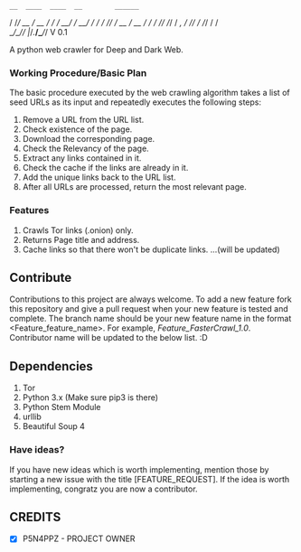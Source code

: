     __  ____  ____  __        ______ 
   / /_/ __ \/ __ \/ /_  ____/_  __/ 
  / __/ / / / /_/ / __ \/ __ \/ / 
 / /_/ /_/ / _, _/ /_/ / /_/ / /  
 \__/\____/_/ |_/_.___/\____/_/  V 0.1


A python web crawler for Deep and Dark Web.

### Working Procedure/Basic Plan
The basic procedure executed by the web crawling algorithm takes a list of seed URLs as its input and repeatedly executes
the following steps:

1. Remove a URL from the URL list.
2. Check existence of the page.
3. Download the corresponding page.
4. Check the Relevancy of the page.
5. Extract any links contained in it.
6. Check the cache if the links are already in it.
7. Add the unique links back to the URL list.
8. After all URLs are processed, return the most relevant page.

### Features
1. Crawls Tor links (.onion) only.
2. Returns Page title and address.
3. Cache links so that there won't be duplicate links.
...(will be updated)

## Contribute
Contributions to this project are always welcome. 
To add a new feature fork this repository and give a pull request when your new feature is tested and complete.
The branch name should be your new feature name in the format <Feature_feature_name>. For example, <i>Feature_FasterCrawl_1.0</i>.
Contributor name will be updated to the below list. :D

## Dependencies 
1. Tor 
2. Python 3.x (Make sure pip3 is there)
3. Python Stem Module
4. urllib
5. Beautiful Soup 4


### Have ideas?
If you have new ideas which is worth implementing, mention those by starting a new issue with the title [FEATURE_REQUEST].
If the idea is worth implementing, congratz you are now a contributor.

## CREDITS

- [X] P5N4PPZ - PROJECT OWNER
